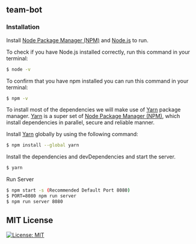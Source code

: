 ## team-bot

### Installation

Install [Node Package Manager (NPM)] and [Node.js] to run.

To check if you have Node.js installed correctly, run this command in your terminal:
```sh
$ node -v
```

To confirm that you have npm installed you can run this command in your terminal:
```sh
$ npm -v
```

To install most of the dependencies we will make use of [Yarn] package manager. [Yarn] is a super set of [Node Package Manager (NPM)], which install dependencies in parallel, secure and reliable manner.

Install [Yarn] globally by using the following command:

```sh
$ npm install --global yarn
```

Install the dependencies and devDependencies and start the server.

```sh
$ yarn
```

Run Server
```sh
$ npm start -s (Recommended Default Port 8080)
$ PORT=8080 npm run server
$ npm run server 8080
```
## MIT License
[![License: MIT](https://img.shields.io/badge/License-MIT-yellow.svg)](https://opensource.org/licenses/MIT)


[//]: # (Reference links used in the doc)

[Node Package Manager (NPM)]: <https://www.npmjs.com/>
[Node.js]: <https://nodejs.org/>
[Yarn]: <https://yarnpkg.com/>
